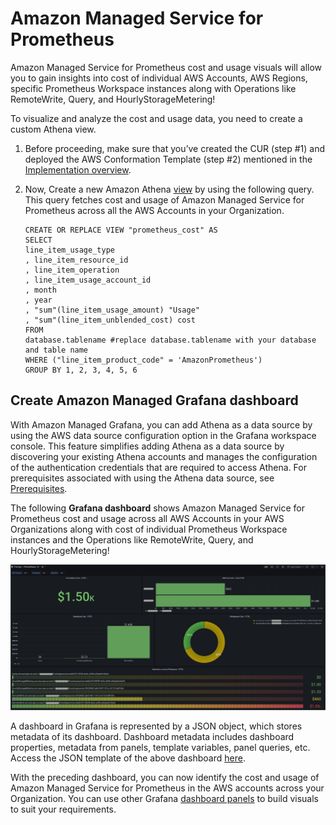 # Amazon Managed Service for Prometheus

Amazon Managed Service for Prometheus cost and usage visuals will allow you to gain insights into cost of individual AWS Accounts, AWS Regions, specific Prometheus Workspace instances along with Operations like RemoteWrite, Query, and HourlyStorageMetering!  

To visualize and analyze the cost and usage data, you need to create a custom Athena view.

1.	Before proceeding, make sure that you’ve created the CUR (step #1) and deployed the AWS Conformation Template (step #2) mentioned in the [Implementation overview][cid-implement].

2.	Now, Create a new Amazon Athena [view][view] by using the following query. This query fetches cost and usage of Amazon Managed Service for Prometheus across all the AWS Accounts in your Organization.

        CREATE OR REPLACE VIEW "prometheus_cost" AS 
        SELECT
        line_item_usage_type
        , line_item_resource_id
        , line_item_operation
        , line_item_usage_account_id
        , month
        , year
        , "sum"(line_item_usage_amount) "Usage"
        , "sum"(line_item_unblended_cost) cost
        FROM
        database.tablename #replace database.tablename with your database and table name
        WHERE ("line_item_product_code" = 'AmazonPrometheus')
        GROUP BY 1, 2, 3, 4, 5, 6

## Create Amazon Managed Grafana dashboard  

With Amazon Managed Grafana, you can add Athena as a data source by using the AWS data source configuration option in the Grafana workspace console. This feature simplifies adding Athena as a data source by discovering your existing Athena accounts and manages the configuration of the authentication credentials that are required to access Athena. For prerequisites associated with using the Athena data source, see [Prerequisites][Prerequisites].


The following **Grafana dashboard** shows Amazon Managed Service for Prometheus cost and usage across all AWS Accounts in your AWS Organizations along with cost of individual Prometheus Workspace instances and the Operations like RemoteWrite, Query, and HourlyStorageMetering! 

![prometheus-cost](../../../images/prometheus-cost.png)

A dashboard in Grafana is represented by a JSON object, which stores metadata of its dashboard. Dashboard metadata includes dashboard properties, metadata from panels, template variables, panel queries, etc. Access the JSON template of the above dashboard [here](AmazonPrometheus.json).

With the preceding dashboard, you can now identify the cost and usage of Amazon Managed Service for Prometheus in the AWS accounts across your Organization. You can use other Grafana [dashboard panels][panels] to build visuals to suit your requirements.

[Prerequisites]: https://docs.aws.amazon.com/grafana/latest/userguide/Athena-prereq.html
[view]: https://athena-in-action.workshop.aws/30-basics/303-create-view.html
[panels]: https://docs.aws.amazon.com/grafana/latest/userguide/Grafana-panels.html
[cid-implement]: ../../../guides/cost/cost-visualization/cost.md#implementation